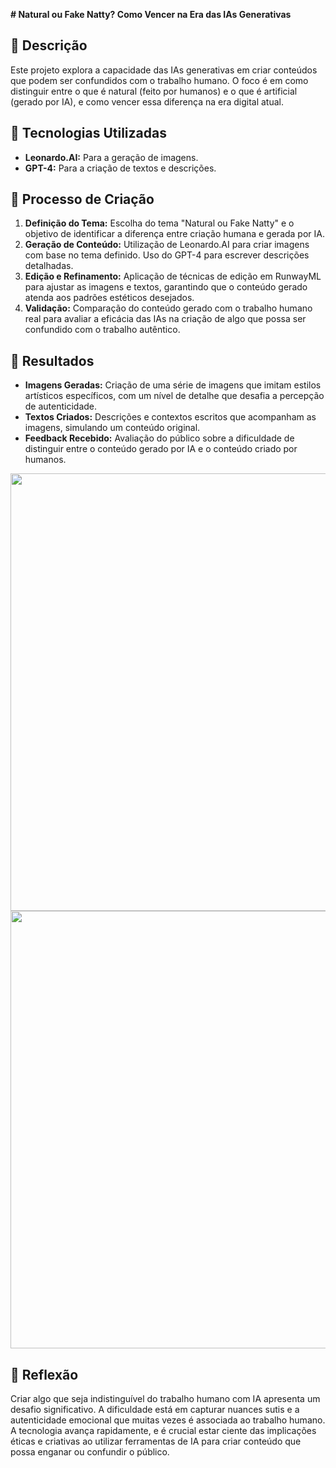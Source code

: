 **# Natural ou Fake Natty? Como Vencer na Era das IAs Generativas**

## 📒 Descrição
Este projeto explora a capacidade das IAs generativas em criar conteúdos que podem ser confundidos com o trabalho humano. O foco é em como distinguir entre o que é natural (feito por humanos) e o que é artificial (gerado por IA), e como vencer essa diferença na era digital atual.

## 🤖 Tecnologias Utilizadas
- **Leonardo.AI:** Para a geração de imagens.
- **GPT-4:** Para a criação de textos e descrições.

## 🧐 Processo de Criação
1. **Definição do Tema:** Escolha do tema "Natural ou Fake Natty" e o objetivo de identificar a diferença entre criação humana e gerada por IA.
2. **Geração de Conteúdo:** Utilização de Leonardo.AI para criar imagens com base no tema definido. Uso do GPT-4 para escrever descrições detalhadas.
3. **Edição e Refinamento:** Aplicação de técnicas de edição em RunwayML para ajustar as imagens e textos, garantindo que o conteúdo gerado atenda aos padrões estéticos desejados.
4. **Validação:** Comparação do conteúdo gerado com o trabalho humano real para avaliar a eficácia das IAs na criação de algo que possa ser confundido com o trabalho autêntico.

## 🚀 Resultados
- **Imagens Geradas:** Criação de uma série de imagens que imitam estilos artísticos específicos, com um nível de detalhe que desafia a percepção de autenticidade.
- **Textos Criados:** Descrições e contextos escritos que acompanham as imagens, simulando um conteúdo original.
- **Feedback Recebido:** Avaliação do público sobre a dificuldade de distinguir entre o conteúdo gerado por IA e o conteúdo criado por humanos.

<div align="center">
<img src="https://github.com/user-attachments/assets/e2fee396-326b-45d6-b7f6-49fbfafae42c" width="700px" />
</div>

<div align="center">
<img src="https://github.com/user-attachments/assets/54e2fd59-9918-4af2-9922-c904c2c668ab" width="700px" />
</div>

## 💭 Reflexão
Criar algo que seja indistinguível do trabalho humano com IA apresenta um desafio significativo. A dificuldade está em capturar nuances sutis e a autenticidade emocional que muitas vezes é associada ao trabalho humano. A tecnologia avança rapidamente, e é crucial estar ciente das implicações éticas e criativas ao utilizar ferramentas de IA para criar conteúdo que possa enganar ou confundir o público.
